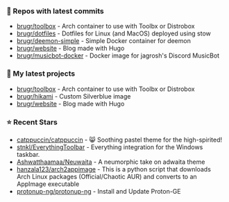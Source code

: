 ### 👷 Repos with latest commits

- [brugr/toolbox](https://github.com/brugr/toolbox) - Arch container to use with Toolbx or Distrobox
- [brugr/dotfiles](https://github.com/brugr/dotfiles) - Dotfiles for Linux (and MacOS) deployed using stow
- [brugr/deemon-simple](https://github.com/brugr/deemon-simple) - Simple Docker container for deemon
- [brugr/website](https://github.com/brugr/website) - Blog made with Hugo
- [brugr/musicbot-docker](https://github.com/brugr/musicbot-docker) - Docker image for jagrosh&#39;s Discord MusicBot
### 🌱 My latest projects

- [brugr/toolbox](https://github.com/brugr/toolbox) - Arch container to use with Toolbx or Distrobox
- [brugr/hikami](https://github.com/brugr/hikami) - Custom Silverblue image
- [brugr/website](https://github.com/brugr/website) - Blog made with Hugo
### ⭐ Recent Stars

- [catppuccin/catppuccin](https://github.com/catppuccin/catppuccin) - 😸 Soothing pastel theme for the high-spirited!
- [stnkl/EverythingToolbar](https://github.com/stnkl/EverythingToolbar) - Everything integration for the Windows taskbar.
- [Ashwatthaamaa/Neuwaita](https://github.com/Ashwatthaamaa/Neuwaita) - A neumorphic take on adwaita theme
- [hanzala123/arch2appimage](https://github.com/hanzala123/arch2appimage) - This is a python script that downloads Arch Linux packages (Official/Chaotic AUR) and converts to an AppImage executable
- [protonup-ng/protonup-ng](https://github.com/protonup-ng/protonup-ng) - Install and Update Proton-GE
